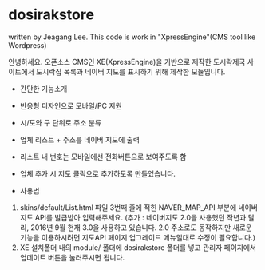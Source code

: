 # dosirakstore
written by Jeagang Lee. This code is work in "XpressEngine"(CMS tool like Wordpress)

안녕하세요. 오픈소스 CMS인 XE(XpressEngine)을 기반으로 제작한 도시락제국 사이트에서
도시락집 목록과 네이버 지도를 표시하기 위해 제작한 모듈입니다.

- 간단한 기능소개
 - 반응형 디자인으로 모바일/PC 지원
 - 시/도와 구 단위로 주소 분류
 - 업체 리스트 + 주소를 네이버 지도에 출력
 - 리스트 내 번호는 모바일에선 전화버튼으로 보여주도록 함
 - 업체 추가 시 지도 클릭으로 추가하도록 만들었습니다.

- 사용법
 1. skins/default/List.html 파일 3번째 줄에 적힌 NAVER_MAP_API 부분에 네이버지도 API를 발급받아 입력해주세요.
(추가 : 네이버지도 2.0을 사용했던 작년과 달리, 2016년 9월 현재 3.0을 사용하고 있습니다.
        2.0 주소로도 동작하지만 새로운 기능을 이용하시려면 지도API 페이지 업그레이드 메뉴얼대로 수정이 필요합니다.)
 2. XE 설치폴더 내의 module/ 폴더에 dosirakstore 폴더를 넣고 관리자 페이지에서 업데이트 버튼을 눌러주시면 됩니다.
 

